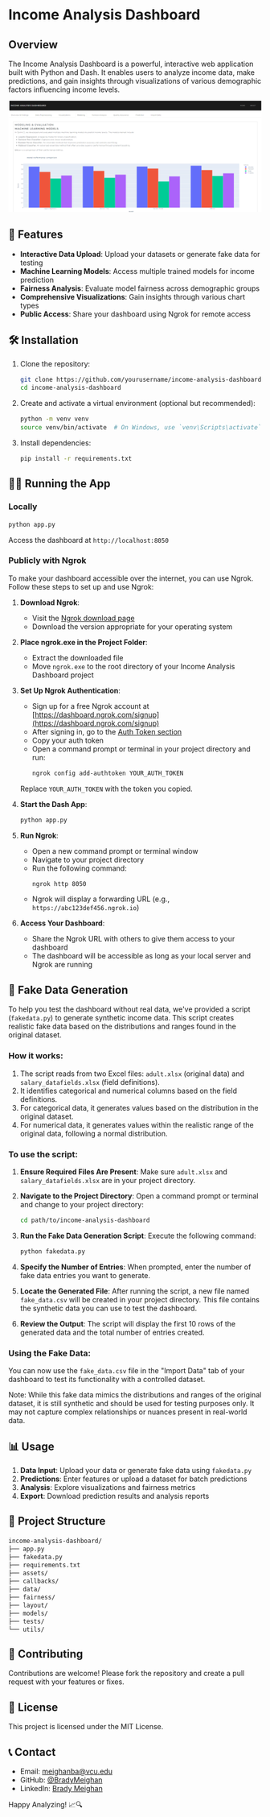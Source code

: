 # Income Analysis Dashboard

## Overview

The Income Analysis Dashboard is a powerful, interactive web application built with Python and Dash. It enables users to analyze income data, make predictions, and gain insights through visualizations of various demographic factors influencing income levels.

![Dashboard Preview](preview.png)

## 🚀 Features

- **Interactive Data Upload**: Upload your datasets or generate fake data for testing
- **Machine Learning Models**: Access multiple trained models for income prediction
- **Fairness Analysis**: Evaluate model fairness across demographic groups
- **Comprehensive Visualizations**: Gain insights through various chart types
- **Public Access**: Share your dashboard using Ngrok for remote access

## 🛠️ Installation

1. Clone the repository:
   ```bash
   git clone https://github.com/yourusername/income-analysis-dashboard.git
   cd income-analysis-dashboard
   ```

2. Create and activate a virtual environment (optional but recommended):
   ```bash
   python -m venv venv
   source venv/bin/activate  # On Windows, use `venv\Scripts\activate`
   ```

3. Install dependencies:
   ```bash
   pip install -r requirements.txt
   ```

## 🏃‍♂️ Running the App

### Locally
```bash
python app.py
```
Access the dashboard at `http://localhost:8050`

### Publicly with Ngrok

To make your dashboard accessible over the internet, you can use Ngrok. Follow these steps to set up and use Ngrok:

1. **Download Ngrok**:
   - Visit the [Ngrok download page](https://ngrok.com/download)
   - Download the version appropriate for your operating system

2. **Place ngrok.exe in the Project Folder**:
   - Extract the downloaded file
   - Move `ngrok.exe` to the root directory of your Income Analysis Dashboard project

3. **Set Up Ngrok Authentication**:
   - Sign up for a free Ngrok account at [https://dashboard.ngrok.com/signup](https://dashboard.ngrok.com/signup)
   - After signing in, go to the [Auth Token section](https://dashboard.ngrok.com/get-started/your-authtoken)
   - Copy your auth token
   - Open a command prompt or terminal in your project directory and run:
     ```bash
     ngrok config add-authtoken YOUR_AUTH_TOKEN
     ```
   Replace `YOUR_AUTH_TOKEN` with the token you copied.

4. **Start the Dash App**:
   ```bash
   python app.py
   ```

5. **Run Ngrok**:
   - Open a new command prompt or terminal window
   - Navigate to your project directory
   - Run the following command:
     ```bash
     ngrok http 8050
     ```
   - Ngrok will display a forwarding URL (e.g., `https://abc123def456.ngrok.io`)

6. **Access Your Dashboard**:
   - Share the Ngrok URL with others to give them access to your dashboard
   - The dashboard will be accessible as long as your local server and Ngrok are running

## 🎲 Fake Data Generation

To help you test the dashboard without real data, we've provided a script (`fakedata.py`) to generate synthetic income data. This script creates realistic fake data based on the distributions and ranges found in the original dataset.

### How it works:

1. The script reads from two Excel files: `adult.xlsx` (original data) and `salary_datafields.xlsx` (field definitions).
2. It identifies categorical and numerical columns based on the field definitions.
3. For categorical data, it generates values based on the distribution in the original dataset.
4. For numerical data, it generates values within the realistic range of the original data, following a normal distribution.

### To use the script:

1. **Ensure Required Files Are Present**:
   Make sure `adult.xlsx` and `salary_datafields.xlsx` are in your project directory.

2. **Navigate to the Project Directory**:
   Open a command prompt or terminal and change to your project directory:
   ```bash
   cd path/to/income-analysis-dashboard
   ```

3. **Run the Fake Data Generation Script**:
   Execute the following command:
   ```bash
   python fakedata.py
   ```

4. **Specify the Number of Entries**:
   When prompted, enter the number of fake data entries you want to generate.

5. **Locate the Generated File**:
   After running the script, a new file named `fake_data.csv` will be created in your project directory. This file contains the synthetic data you can use to test the dashboard.

6. **Review the Output**:
   The script will display the first 10 rows of the generated data and the total number of entries created.

### Using the Fake Data:

You can now use the `fake_data.csv` file in the "Import Data" tab of your dashboard to test its functionality with a controlled dataset.

Note: While this fake data mimics the distributions and ranges of the original dataset, it is still synthetic and should be used for testing purposes only. It may not capture complex relationships or nuances present in real-world data.

## 📊 Usage

1. **Data Input**: Upload your data or generate fake data using `fakedata.py`
2. **Predictions**: Enter features or upload a dataset for batch predictions
3. **Analysis**: Explore visualizations and fairness metrics
4. **Export**: Download prediction results and analysis reports

## 📁 Project Structure

```
income-analysis-dashboard/
├── app.py
├── fakedata.py
├── requirements.txt
├── assets/
├── callbacks/
├── data/
├── fairness/
├── layout/
├── models/
├── tests/
└── utils/
```

## 🤝 Contributing

Contributions are welcome! Please fork the repository and create a pull request with your features or fixes.

## 📄 License

This project is licensed under the MIT License.

## 📞 Contact

- Email: meighanba@vcu.edu
- GitHub: [@BradyMeighan](https://github.com/BradyMeighan)
- LinkedIn: [Brady Meighan](https://www.linkedin.com/in/brady-meighan)

Happy Analyzing! 📈🔍
